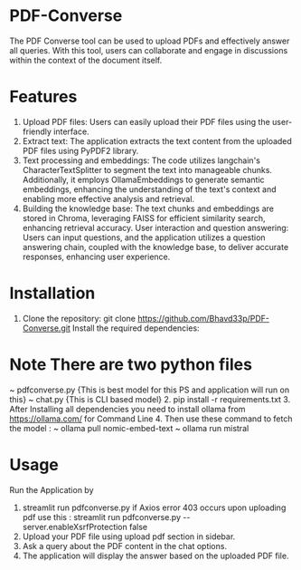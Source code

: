 # PDF-Converse
The PDF Converse tool can be used to upload PDFs and effectively answer all queries. With this tool, users can collaborate and engage in discussions within the context of the document itself. 

# Features
1. Upload PDF files: Users can easily upload their PDF files using the user-friendly interface.
2. Extract text: The application extracts the text content from the uploaded PDF files using PyPDF2 library.
3. Text processing and embeddings: The code utilizes langchain's CharacterTextSplitter to segment the text into manageable chunks. Additionally, it employs OllamaEmbeddings to generate semantic embeddings, enhancing the understanding of the text's context and enabling more effective analysis and retrieval.
4. Building the knowledge base: The text chunks and embeddings are stored in Chroma, leveraging FAISS for efficient similarity search, enhancing retrieval accuracy. User interaction and question answering: Users can input questions, and the application utilizes a question answering chain, coupled with the knowledge base, to deliver accurate responses, enhancing user experience.

# Installation
1. Clone the repository:
git clone https://github.com/Bhavd33p/PDF-Converse.git
Install the required dependencies:
# Note There are two python files 
~ pdfconverse.py {This is best model for this PS and application will run on this}
~ chat.py {This is CLI based model}
2. pip install -r requirements.txt
3. After Installing all dependencies you need to install ollama from https://ollama.com/ for Command Line 
4. Then use these command to fetch the model :
~ ollama pull nomic-embed-text
~ ollama run mistral

# Usage 
Run the Application by 
1. streamlit run pdfconverse.py 
if Axios error 403 occurs upon uploading pdf use this : streamlit run pdfconverse.py --server.enableXsrfProtection false
2. Upload your PDF file using upload pdf section in sidebar.
3. Ask a query about the PDF content in the chat options.
4. The application will display the answer based on the uploaded PDF file.

